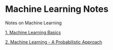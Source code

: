 # Machine Learning Notes
Notes on Machine Learning

[1. Machine Learning Basics](/Machine%20Learning%20Basics.ipynb)
&nbsp;

[2. Machine Learning - A Probabilistic Approach](/Machine%20Learning%20-%20A%20Probabilistic%20Approach.ipynb)
